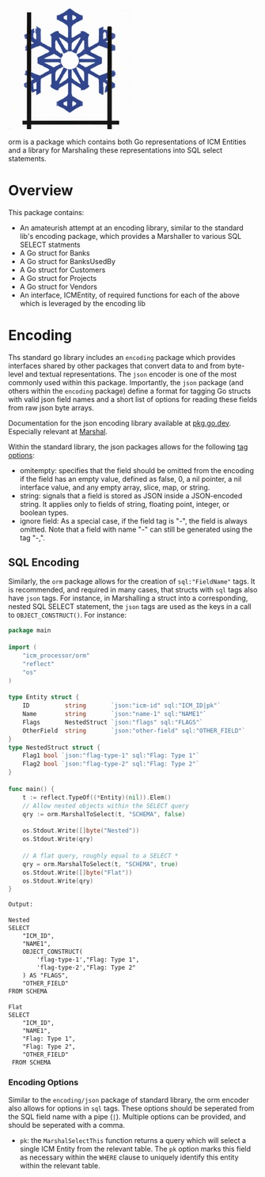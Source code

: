 <img src="../assets/orm_logo.png" alt="drawing" width="250"/>

orm is a package which contains both Go representations of ICM Entities and a library for Marshaling these 
representations into SQL select statements.

# Overview
This package contains:
- An amateurish attempt at an encoding library, similar to the standard lib's encoding package, which provides a Marshaller to various SQL SELECT statments
- A Go struct for Banks
- A Go struct for BanksUsedBy
- A Go struct for Customers
- A Go struct for Projects
- A Go struct for Vendors
- An interface, ICMEntity, of required functions for each of the above which is leveraged by the encoding lib

# Encoding
Ths standard go library includes an `encoding` package which provides interfaces shared by other packages that convert 
data to and from byte-level and textual representations. The `json` encoder is one of the most commonly used within this
package. Importantly, the `json` package (and others within the `encoding` package) define a format for tagging Go structs
with valid json field names and a short list of options for reading these fields from raw json byte arrays.

Documentation for the json encoding library available at [pkg.go.dev](https://pkg.go.dev/encoding/json). Especially relevant at [Marshal](https://pkg.go.dev/encoding/json#Marshal).

Within the standard library, the json packages allows for the following [tag options](https://pkg.go.dev/encoding/json#Marshal):
- omitempty: specifies that the field should be omitted from the encoding if the field has an empty value, defined as false, 0, a nil pointer, a nil interface value, and any empty array, slice, map, or string.
- string: signals that a field is stored as JSON inside a JSON-encoded string. It applies only to fields of string, floating point, integer, or boolean types.
- ignore field: As a special case, if the field tag is "-", the field is always omitted. Note that a field with name "-" can still be generated using the tag "-,".


## SQL Encoding
Similarly, the `orm` package allows for the creation of `sql:"FieldName"` tags. It is recommended, and required in many 
cases, that structs with `sql` tags also have `json` tags. For instance, in Marshalling a struct into a corresponding,
nested SQL SELECT statement, the `json` tags are used as the keys in a call to `OBJECT_CONSTRUCT()`. For instance:

```go
package main

import (
	"icm_processor/orm"
	"reflect"
	"os"
)

type Entity struct {
	ID          string       `json:"icm-id" sql:"ICM_ID|pk"`
	Name        string       `json:"name-1" sql:"NAME1"`
	Flags       NestedStruct `json:"flags" sql:"FLAGS"`
	OtherField  string       `json:"other-field" sql:"OTHER_FIELD"`      
}
type NestedStruct struct {
	Flag1 bool `json:"flag-type-1" sql:"Flag: Type 1"`
	Flag2 bool `json:"flag-type-2" sql:"Flag: Type 2"`
}

func main() {
	t := reflect.TypeOf((*Entity)(nil)).Elem()
	// Allow nested objects within the SELECT query
	qry := orm.MarshalToSelect(t, "SCHEMA", false)

	os.Stdout.Write([]byte("Nested"))
	os.Stdout.Write(qry)
	
	// A flat query, roughly equal to a SELECT *
	qry = orm.MarshalToSelect(t, "SCHEMA", true)
	os.Stdout.Write([]byte("Flat"))
	os.Stdout.Write(qry)
}
```
```text
Output:

Nested
SELECT
    "ICM_ID",
    "NAME1",
    OBJECT_CONSTRUCT(
        'flag-type-1',"Flag: Type 1",
        'flag-type-2',"Flag: Type 2"
    ) AS "FLAGS",
    "OTHER_FIELD"
FROM SCHEMA

Flat
SELECT
    "ICM_ID",
    "NAME1",
    "Flag: Type 1",
    "Flag: Type 2",
    "OTHER_FIELD"
 FROM SCHEMA
```
### Encoding Options
Similar to the `encoding/json` package of standard library, the orm encoder also allows for options in `sql` tags. These 
options should be seperated from the SQL field name with a pipe (`|`). Multiple options can be provided, and should be 
seperated with a comma.
- `pk`: the `MarshalSelectThis` function returns a query which will select a single ICM Entity from the relevant table. 
 The `pk` option marks this field as necessary within the `WHERE` clause to uniquely identify this entity within the relevant
 table.